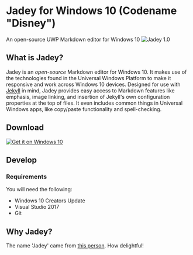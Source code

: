 # Jadey for Windows 10 (Codename "Disney")
An open-source UWP Markdown editor for Windows 10
![Jadey 1.0](https://farm5.staticflickr.com/4234/34211911124_9f022b6410_o_d.png)

## What is Jadey?
Jadey is an _open-source_ Markdown editor for Windows 10. It makes use of the technologies found in the Universal Windows Platform to make it responsive and work across Windows 10 devices. Designed for use with [Jekyll](https://jekyllrb.com/) in mind, Jadey provides easy access to Markdown features like emphasis, image linking, and insertion of Jekyll's own configuration properties at the top of files. It even includes common things in Universal Windows apps, like copy/paste functionality and spell-checking.

## Download
<a href="https://www.microsoft.com/store/apps/9nrsxpwg0jf2?ocid=badge"><img src="https://assets.windowsphone.com/f2f77ec7-9ba9-4850-9ebe-77e366d08adc/English_Get_it_Win_10_InvariantCulture_Default.png" alt="Get it on Windows 10" /></a>

## Develop
### Requirements
You will need the following:
* Windows 10 Creators Update
* Visual Studio 2017
* Git

## Why Jadey?
The name 'Jadey' came from [this person](http://www.instagram.com/jaenoelani/). How delightful!
